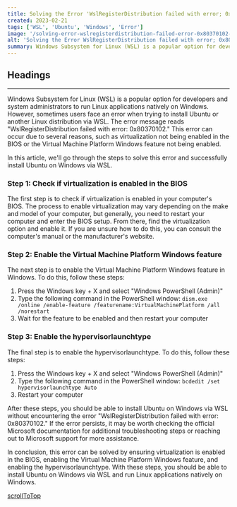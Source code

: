 ```yaml
---
title: Solving the Error 'WslRegisterDistribution failed with error; 0x80370102' when Installing Ubuntu on Windows
created: 2023-02-21
tags: ['WSL', 'Ubuntu', 'Windows', 'Error']
image: '/solving-error-wslregisterdistribution-failed-error-0x80370102-installing-ubuntu-windows/image.png'
alt: 'Solving the Error WslRegisterDistribution failed with error; 0x80370102 when Installing Ubuntu on Windows'
summary: Windows Subsystem for Linux (WSL) is a popular option for developers and system administrators to run Linux applications natively on Windows. However, sometimes users face an error when trying to install Ubuntu or another Linux distribution via WSL. The error message reads "WslRegisterDistribution failed with error;0x80370102." This error can occur due to several reasons, such as virtualization not being enabled in the BIOS or the Virtual Machine Platform Windows feature not being enabled.
---
```


## Headings

---

Windows Subsystem for Linux (WSL) is a popular option for developers and system administrators to run Linux applications natively on Windows. However, sometimes users face an error when trying to install Ubuntu or another Linux distribution via WSL. The error message reads "WslRegisterDistribution failed with error: 0x80370102." This error can occur due to several reasons, such as virtualization not being enabled in the BIOS or the Virtual Machine Platform Windows feature not being enabled.

In this article, we'll go through the steps to solve this error and successfully install Ubuntu on Windows via WSL.

### Step 1: Check if virtualization is enabled in the BIOS

The first step is to check if virtualization is enabled in your computer's BIOS. The process to enable virtualization may vary depending on the make and model of your computer, but generally, you need to restart your computer and enter the BIOS setup. From there, find the virtualization option and enable it. If you are unsure how to do this, you can consult the computer's manual or the manufacturer's website.

### Step 2: Enable the Virtual Machine Platform Windows feature

The next step is to enable the Virtual Machine Platform Windows feature in Windows. To do this, follow these steps:

1. Press the Windows key + X and select "Windows PowerShell (Admin)"
2. Type the following command in the PowerShell window: `dism.exe /online /enable-feature /featurename:VirtualMachinePlatform /all /norestart`
3. Wait for the feature to be enabled and then restart your computer

### Step 3: Enable the hypervisorlaunchtype

The final step is to enable the hypervisorlaunchtype. To do this, follow these steps:

1. Press the Windows key + X and select "Windows PowerShell (Admin)"
2. Type the following command in the PowerShell window: `bcdedit /set hypervisorlaunchtype Auto`
3. Restart your computer

After these steps, you should be able to install Ubuntu on Windows via WSL without encountering the error "WslRegisterDistribution failed with error: 0x80370102." If the error persists, it may be worth checking the official Microsoft documentation for additional troubleshooting steps or reaching out to Microsoft support for more assistance.

In conclusion, this error can be solved by ensuring virtualization is enabled in the BIOS, enabling the Virtual Machine Platform Windows feature, and enabling the hypervisorlaunchtype. With these steps, you should be able to install Ubuntu on Windows via WSL and run Linux applications natively on Windows.

[scrollToTop](#headings)

